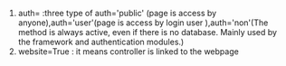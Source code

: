 1. auth= :three type of auth='public' (page is access by anyone),auth='user'(page is access by login user ),auth='non'(The method is always active, even if there is no database. Mainly used by the framework and authentication modules.)
2. website=True : it means controller is linked to the webpage